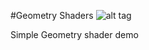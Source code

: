 #Geometry Shaders
![alt tag](http://nccastaff.bournemouth.ac.uk/jmacey/GraphicsLib/Demos/GeoShader.png)

Simple Geometry shader demo
